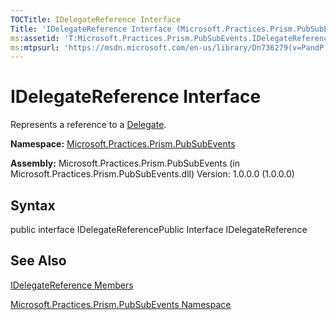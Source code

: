 ```yaml
---
TOCTitle: IDelegateReference Interface
Title: 'IDelegateReference Interface (Microsoft.Practices.Prism.PubSubEvents)'
ms:assetid: 'T:Microsoft.Practices.Prism.PubSubEvents.IDelegateReference'
ms:mtpsurl: 'https://msdn.microsoft.com/en-us/library/Dn736279(v=PandP.50)'
---
```



# IDelegateReference Interface

Represents a reference to a [Delegate](http://msdn.microsoft.com/en-us/library/y22acf51).

**Namespace:** [Microsoft.Practices.Prism.PubSubEvents](https://msdn.microsoft.com/library/microsoft.practices.prism.pubsubevents)
**Assembly:** Microsoft.Practices.Prism.PubSubEvents (in Microsoft.Practices.Prism.PubSubEvents.dll) Version: 1.0.0.0 (1.0.0.0)

## Syntax

public interface IDelegateReferencePublic Interface IDelegateReference

## See Also

[IDelegateReference Members](https://msdn.microsoft.com/allmembers.t:microsoft.practices.prism.pubsubevents.idelegatereference)

[Microsoft.Practices.Prism.PubSubEvents Namespace](https://msdn.microsoft.com/library/microsoft.practices.prism.pubsubevents)
